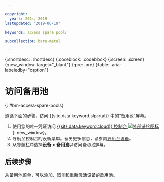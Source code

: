 ```yaml
---

copyright:
  years: 2014, 2019
lastupdated: "2019-06-19"

keywords: access spare pools

subcollection: bare-metal

---
```


{:shortdesc: .shortdesc}
{:codeblock: .codeblock}
{:screen: .screen}
{:new_window: target="_blank"}
{:pre: .pre}
{:table: .aria-labeledby="caption"}


# 访问备用池
{: #bm-access-spare-pools}

遵循下面的步骤，访问 {{site.data.keyword.slportal}} 中的“备用池”屏幕。
1. 使用您的唯一凭证访问 [{{site.data.keyword.cloud}} 控制台 ![外部链接图标](../icons/launch-glyph.svg "外部链接图标")](https://cloud.ibm.com.com/){: new_window}。
2. 导航至控制台的设备菜单。有关更多信息，请参阅[导航至设备](/docs/bare-metal?topic=virtual-servers-navigating-devices)。
3. 从导航栏中选择**设备 > 备用池**以访问*备用池*屏幕。


## 后续步骤
从备用池菜单，可以添加、取消和重新激活设备的备用池。
